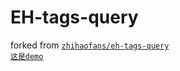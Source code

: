 # EH-tags-query
forked from [`zhihaofans/eh-tags-query`](https://github.com/zhihaofans/eh-tags-query)    
[`这是demo`](http://zhihaofans.com/eh)